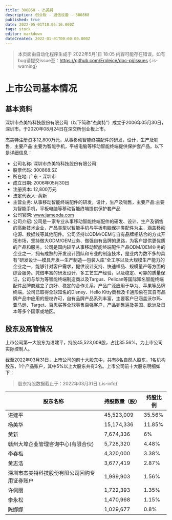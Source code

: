 ```yaml
---
title: 300868 - 杰美特
description: 创业板 - 通信设备 - 300868
published: true
date: 2022-05-01T18:05:16.000Z
tags: stock
editor: markdown
dateCreated: 2022-01-01T00:00:00.000Z
---
```


> 本页面由自动化程序生成于 2022年5月1日 18:05
> 内容可能存在错误，如有bug请提交issue至：https://github.com/Eroleice/doc-pi/issues
{.is-warning}

# 上市公司基本情况

## 基本资料

深圳市杰美特科技股份有限公司（以下简称“杰美特”）成立于2006年05月30日，深圳市。于2020年08月24日在深交所创业板上市。

杰美特注册资本12,800万元，从事移动智能终端配件的研发，设计，生产及销售，主要产品:主要为智能手机，平板电脑等移动智能终端提供保护套产品。以下是详细信息：

- 公司名称: 深圳市杰美特科技股份有限公司
- 股票代码: 300868.SZ
- 所在地: 广东 - 深圳市
- 成立日期: 2006年05月30日
- 注册资本: 12,800万元
- 法定代表人: 黄新
- 主营业务: 从事移动智能终端配件的研发，设计，生产及销售，主要产品:主要为智能手机，平板电脑等移动智能终端提供保护套产品
- 公司官网: www.jamepda.com
- 公司介绍: 公司是一家专业从事移动智能终端配件的研发、设计、生产及销售的高新技术企业，产品类型以智能手机与平板电脑保护类配件为主，涵盖移动电源、数据线等其他配件。公司坚持以ODM/OEM与自有品牌相结合的方式开拓市场，坚持做大ODM/OEM业务、做强自有品牌的思路，为客户提供更优质的产品和服务。公司是国内较早从事移动智能终端配件产品ODM/OEM业务的企业之一，拥有成熟的开发设计团队和专业的制造技术，是业内为数不多的具有“研发设计—模具开发—生产制造—包装入库”全工序以及大规模生产能力的企业之一，能够针对客户需求，提供设计支持、快速样品、规模量产等方面的综合服务。凭借丰富的研发设计、多工艺生产经验，以及稳定、可靠的质量保证，公司与华为等智能终端制造商以及Targus、Pelican等国际知名智能终端配件品牌商建立了良好、稳定的合作关系，产品广泛应用于华为、苹果等品牌终端。公司已取得全球知名的Disney、Hello Kitty商标及卡通形象在其自有品牌产品中应用的授权许可，自有品牌产品系列丰富，主要客户已涵盖沃尔玛、亚马逊、Target、百思买等全球零售百强客户，产品销售遍及美国、欧洲及日本等多个国家或地区。


## 股东及高管情况

上市公司第一大股东为谌建平，持股45,523,009股，占比35.56%，为上市公司实际控制人。

截至2022年03月31日，上市公司的前十大股东中，共有8名自然人股东，1名机构股东，1个产品账户，其中5%以上大股东共有3名。上市公司前十大股东明细如下：

> 股东持股数据截止于：2022年03月31日
{.is-info}

| 股东名称 | 持股数量（股） | 持股比例 |
| --- | --- | --- |
| 谌建平 | 45,523,009 | 35.56% |
| 杨美华 | 15,174,336 | 11.85% |
| 黄新 | 7,674,336 | 6% |
| 赣州大埠企业管理咨询中心(有限合伙) | 5,728,320 | 4.48% |
| 李春梅 | 4,320,000 | 3.38% |
| 黄志浩 | 3,677,419 | 2.87% |
| 深圳市杰美特科技股份有限公司回购专用证券账户 | 1,999,903 | 1.56% |
| 许佩丽 | 1,722,393 | 1.35% |
| 李永松 | 1,470,968 | 1.15% |
| 陈娜娜 | 1,029,677 | 0.8% |




